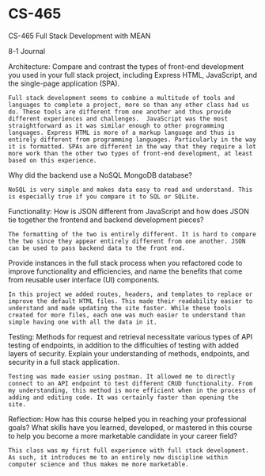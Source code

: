 # CS-465
CS-465 Full Stack Development with MEAN


8-1 Journal

Architecture: 
Compare and contrast the types of front-end development you used in your full stack project, including Express HTML, JavaScript, and the single-page application (SPA).
	
	Full stack development seems to combine a multitude of tools and languages to complete a project, more so than any other class had us do. These tools are different from one another and thus provide different experiences and challenges.  JavaScript was the most straightforward as it was similar enough to other programming languages. Express HTML is more of a markup language and thus is entirely different from programming languages. Particularly in the way it is formatted. SPAs are different in the way that they require a lot more work than the other two types of front-end development, at least based on this experience.

Why did the backend use a NoSQL MongoDB database?

	NoSQL is very simple and makes data easy to read and understand. This is especially true if you compare it to SQL or SQLite. 

Functionality:
How is JSON different from JavaScript and how does JSON tie together the frontend and backend development pieces?

	The formatting of the two is entirely different. It is hard to compare the two since they appear entirely different from one another. JSON can be used to pass backend data to the front end.

Provide instances in the full stack process when you refactored code to improve functionality and efficiencies, and name the benefits that come from reusable user interface (UI) components.

	In this project we added routes, headers, and templates to replace or improve the default HTML files. This made their readability easier to understand and made updating the site faster. While these tools created for more files, each one was much easier to understand than simple having one with all the data in it. 
 
Testing:
Methods for request and retrieval necessitate various types of API testing of endpoints, in addition to the difficulties of testing with added layers of security. Explain your understanding of methods, endpoints, and security in a full stack application.

	Testing was made easier using postman. It allowed me to directly connect to an API endpoint to test different CRUD functionality. From my understanding, this method is more efficient when in the process of adding and editing code. It was certainly faster than opening the site. 

Reflection:
How has this course helped you in reaching your professional goals? What skills have you learned, developed, or mastered in this course to help you become a more marketable candidate in your career field?

	This class was my first full experience with full stack development. As such, it introduces me to an entirely new discipline within computer science and thus makes me more marketable. 
	
